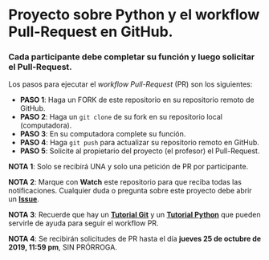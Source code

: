 # Proyecto sobre Python y el workflow Pull-Request en GitHub.

### Cada participante debe completar su función y luego solicitar el Pull-Request.

Los pasos para ejecutar el *workflow Pull-Request* (PR) son los siguientes:

* **PASO 1**: Haga un FORK de este repositorio en su repositorio remoto de GitHub.
* **PASO 2**: Haga un `git clone` de su fork en su repositorio local (computadora).
* **PASO 3**: En su computadora complete su función.
* **PASO 4**: Haga `git push` para actualizar su repositorio remoto en GitHub.
* **PASO 5**: Solicite al propietario del proyecto (el profesor) el Pull-Request.

**NOTA 1**: Solo se recibirá UNA y solo una petición de PR por participante.

**NOTA 2**: Marque con **Watch** este repositorio para que reciba todas las notificaciones. Cualquier duda o pregunta sobre este proyecto debe abrir un [**Issue**](https://github.com/ejdecena/proyecto_pull_request/issues).

**NOTA 3**: Recuerde que hay un [**Tutorial Git**](https://github.com/ejdecena/tutorial_git) y un [**Tutorial Python**](https://github.com/ejdecena/tutorial_python) que pueden servirle de ayuda para seguir el workflow PR.

**NOTA 4**: Se recibirán solicitudes de PR hasta el día **jueves 25 de octubre de 2019, 11:59 pm**, SIN PRÓRROGA.